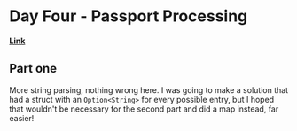 # Day Four - Passport Processing

[**Link**](https://adventofcode.com/2020/day/4)

## Part one

More string parsing, nothing wrong here.
I was going to make a solution that had a struct with an `Option<String>` for every possible entry, but I hoped that wouldn't be necessary for the second part and did a map instead, far easier!
